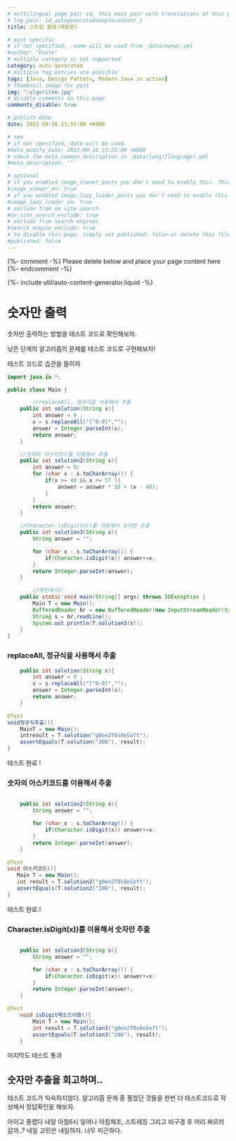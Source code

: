 ```yaml
---
# multilingual page pair id, this must pair with translations of this page. (This name must be unique)
# lng_pair: id_autogeneratedsamplecontent_1
title: 스트림 활용(매핑편)

# post specific
# if not specified, .name will be used from _data/owner.yml
#author: "Dante"
# multiple category is not supported
category: auto generated
# multiple tag entries are possible`
tags: [Java, Design Pattern, Modern Java in action]
# thumbnail image for post
img: ":algorithm.jpg"
# disable comments on this page
comments_disable: true

# publish date
date: 2022-09-16 23:55:00 +0900

# seo
# if not specified, date will be used.
#meta_modify_date: 2022-09-16 23:55:00 +0900
# check the meta_common_description in _data/lang/[language].yml
#meta_description: ""

# optional
# if you enabled image_viewer_posts you don't need to enable this. This is only if image_viewer_posts = false
#image_viewer_on: true
# if you enabled image_lazy_loader_posts you don't need to enable this. This is only if image_lazy_loader_posts = false
#image_lazy_loader_on: true
# exclude from on site search
#on_site_search_exclude: true
# exclude from search engines
#search_engine_exclude: true
# to disable this page, simply set published: false or delete this file
#published: false
---
```

{%- comment -%} Please delete below and place your page content here {%- endcomment -%}

{%- include util/auto-content-generator.liquid -%}

<!-- outline-start -->
# 숫자만 출력

숫자만 출력하는 방법을 테스트 코드로 확인해보자.

낮은 단계의 알고리즘의 문제를 테스트 코드로 구현해보자!

테스트 코드로 습관을 들이자

```java
import java.io.*;

public class Main {

		//replaceAll, 정규식을 사용해서 추출
    public int solution(String s){
        int answer = 0 ;
        s = s.replaceAll("[^0-9]","");
        answer = Integer.parseInt(s);
        return answer;
    }

    //숫자의 아스키코드를 이용해서 추출
    public int solution2(String s){
        int answer = 0;
        for (char x : s.toCharArray()) {
            if(x >= 48 && x <= 57 ){
                answer = answer * 10 + (x - 48);
            }
        }
        return answer;
    }

    //Character.isDigit(x))를 이용해서 숫자만 추출
    public int solution3(String s){
        String answer = "";

        for (char x : s.toCharArray()) {
            if(Character.isDigit(x)) answer+=x;
        }
        return Integer.parseInt(answer);
    }

		//메인메서드
    public static void main(String[] args) throws IOException {
        Main T = new Main();
        BufferedReader br = new BufferedReader(new InputStreamReader(System.in));
        String s = br.readLine();
        System.out.println(T.solution3(s));
    }
}
```

### replaceAll, 정규식을 사용해서 추출

```java
    public int solution(String s){
        int answer = 0 ;
        s = s.replaceAll("[^0-9]","");
        answer = Integer.parseInt(s);
        return answer;
    }
```

```java
@Test
void정규식추출(){
	MainT = new Main();
	intresult = T.solution("g0en2T0s8eSoft");
	assertEquals(T.solution("208"), result);
}
```

테스트 완료 !

### 숫자의 아스키코드를 이용해서 추출

```java

    public int solution2(String s){
        String answer = "";

        for (char x : s.toCharArray()) {
            if(Character.isDigit(x)) answer+=x;
        }
        return Integer.parseInt(answer);
    }

```

```java
@Test
void 아스키코드(){
   Main T = new Main();
   int result = T.solution2("g0en2T0s8eSoft");
   assertEquals(T.solution2("208"), result);
}
```

테스트 완료.!

### **Character.isDigit(x))를 이용해서 숫자만 추출**

```java

    public int solution3(String s){
        String answer = "";

        for (char x : s.toCharArray()) {
            if(Character.isDigit(x)) answer+=x;
        }
        return Integer.parseInt(answer);
    }

```

```java
@Test
    void isDigit메소드이용(){
        Main T = new Main();
        int result = T.solution3("g0en2T0s8eSoft");
        assertEquals(T.solution3("208"), result);
    }
```

마지막도 테스트 통과

## 숫자만 추출을 회고하며..

테스트 코드가 익숙하지않다. 알고리즘 문제 중  풀었던 것들을  한번 더 테스트코드로 작성해서 정답확인을 해보자.

아이고 졸렵다 내일 아침6시 일어나 아침체조, 스트레칭 그리고 비구경 후 머리 짜르러갈까..? 내일 고민은 내일하자. 너무 피곤하다.

<!-- outline-end -->
